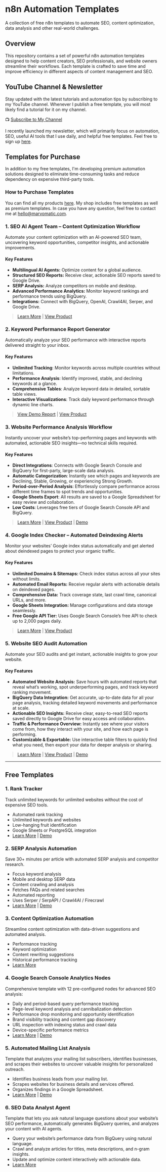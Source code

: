 # n8n Automation Templates

A collection of free n8n templates to automate SEO, content optimization, data analysis and other real-world challenges.

## Overview

This repository contains a set of powerful n8n automation templates designed to help content creators, SEO professionals, and website owners streamline their workflows. Each template is crafted to save time and improve efficiency in different aspects of content management and SEO.

## YouTube Channel & Newsletter

Stay updated with the latest tutorials and automation tips by subscribing to my YouTube channel. Whenever I publish a free template, you will most likely find a tutorial for it on my channel.

📺 [Subscribe to My Channel](https://www.youtube.com/@Marvomatic)

I recently launched my newsletter, which will primarily focus on automation, SEO, useful AI tools that I use daily, and helpful free templates. Feel free to sign up [here](https://marvomatic.com/newsletter/).

##  Templates for Purchase

In addition to my free templates, I'm developing premium automation solutions designed to eliminate time-consuming tasks and reduce dependency on expensive third-party tools. 

###  How to Purchase Templates

You can find all my products [here](https://marvomatic.com/products/). My shop includes free templates as well as premium templates. In case you have any question, feel free to contact me at [hello@marvomatic.com](mailto:hello@marvomatic.com). 

### 1. SEO AI Agent Team – Content Optimization Workflow

Automate your content optimization with an AI-powered SEO team, uncovering keyword opportunities, competitor insights, and actionable improvements.

#### Key Features
- **Multilingual AI Agents:** Optimize content for a global audience.
- **Structured SEO Reports:** Receive clear, actionable SEO reports saved to Google Drive.
- **SERP Analysis:** Analyze competitors on mobile and desktop.
- **Advanced Performance Analytics:** Monitor keyword rankings and performance trends using BigQuery.
- **Integrations:** Connect with BigQuery, OpenAI, Crawl4AI, Serper, and Google Drive.

> [Learn More](./ai-powered-seo-team/readme.md) | [View Product](https://marvomatic.com/products/n8n-seo-ai-agent-team-content-optimization/)

### 2. Keyword Performance Report Generator

Automatically analyze your SEO performance with interactive reports delivered straight to your inbox.

#### Key Features
- **Unlimited Tracking**: Monitor keywords across multiple countries without limitations.
- **Performance Analysis**: Identify improved, stable, and declining keywords at a glance.
- **Comprehensive Tables**: Analyze keyword data in detailed, sortable table views.
- **Interactive Visualizations**: Track daily keyword performance through dynamic line charts.

> [View Demo Report](./tracked-keyword-performance-report-generator/n8n-keyword-rank-tracking-example-report.html) | [View Product](https://marvomatic.com/products/n8n-keyword-rank-tracking-report-automation/)

### 3. Website Performance Analysis Workflow

Instantly uncover your website’s top-performing pages and keywords with automated, actionable SEO insights—no technical skills required.

#### Key Features
- **Direct Integrations**: Connects with Google Search Console and BigQuery for first-party, large-scale data analysis.
- **Automatic Categorization**: Instantly see which pages and keywords are Declining, Stable, Growing, or experiencing Strong Growth.
- **Period-over-Period Analysis**: Effortlessly compare performance across different time frames to spot trends and opportunities.
- **Google Sheets Export**: All results are saved to a Google Spreadsheet for easy review and collaboration.
- **Low Costs**: Leverages free tiers of Google Search Console API and BigQuery.

> [Learn More](./traffic-performance-analysis/readme.md) | [View Product](https://marvomatic.com/products/n8n-website-performance-analysis-workflow/) | [Demo](https://youtu.be/P_6qXBhF8YU?si=luomUphYlhLifu8R)

### 4. Google Index Checker – Automated Deindexing Alerts

Monitor your websites’ Google index status automatically and get alerted about deindexed pages to protect your organic traffic.

#### Key Features
- **Unlimited Domains & Sitemaps:** Check index status across all your sites without limits.
- **Automated Email Reports:** Receive regular alerts with actionable details on deindexed pages.
- **Comprehensive Data:** Track coverage state, last crawl time, canonical URLs, and more.
- **Google Sheets Integration:** Manage configurations and data storage seamlessly.
- **Free Google API Tier:** Uses Google Search Console’s free API to check up to 2,000 pages daily.

> [Learn More](./google-index-checker/readme.md) | [View Product](https://marvomatic.com/products/automated-google-index-checker/)

### 5. Website SEO Audit Automation

Automate your SEO audits and get instant, actionable insights to grow your website.

#### Key Features
- **Automated Website Analysis:** Save hours with automated reports that reveal what’s working, spot underperforming pages, and track keyword ranking movement.
- **BigQuery Data Integration:** Get accurate, up-to-date data for all your page analysis, tracking detailed keyword movements and performance at scale.
- **Actionable SEO Insights:** Receive clear, easy-to-read SEO reports saved directly to Google Drive for easy access and collaboration.
- **Traffic & Performance Overview:** Instantly see where your visitors come from, how they interact with your site, and how each page is performing.
- **Customizable & Exportable:** Use interactive table filters to quickly find what you need, then export your data for deeper analysis or sharing.

> [Learn More](./website-seo-audit/readme.md) | [View Product](https://marvomatic.com/products/automated-website-analysis-report/) | [Demo](https://youtu.be/_FfJLiMNJLw?si=uw7HuAxjJ-AKpPJ8)

---

## Free Templates

### 1. Rank Tracker
Track unlimited keywords for unlimited websites without the cost of expensive SEO tools.
- Automated rank tracking
- Unlimited keywords and websites
- Low-hanging fruit identification
- Google Sheets or PostgreSQL integration
- [Learn More](./keyword-rank-tracker/readme.md) | [Demo](https://youtu.be/_m_nY3vMSVk?si=hojeDjE_GgGJIFAv)


### 2. SERP Analysis Automation
Save 30+ minutes per article with automated SERP analysis and competitor research.
- Focus keyword analysis
- Mobile and desktop SERP data
- Content crawling and analysis
- Fetches FAQs and related searches
- Automated reporting
- Uses Serper / SerpAPI / Crawl4AI / Firecrawl
- [Learn More](./serp-analysis/readme.md) | [Demo](https://youtu.be/DEG9-EZYyUM?si=3h36soUABghPyVZ5)

### 3. Content Optimization Automation
Streamline content optimization with data-driven suggestions and automated analysis.
- Performance tracking
- Keyword optimization
- Content rewriting suggestions
- Historical performance tracking
- [Learn More](./gsc-ai-seo-writer/readme.md)

### 4. Google Search Console Analytics Nodes
Comprehensive template with 12 pre-configured nodes for advanced SEO analysis:
- Daily and period-based query performance tracking
- Page-level keyword analysis and cannibalization detection
- Performance drop monitoring and opportunity identification
- Brand visibility tracking and content gap discovery
- URL inspection with indexing status and crawl data
- Device-specific performance metrics
- [Learn More](./get-google-search-console-data/readme.md) | [Demo](https://youtu.be/UPG87Wxzaf8?si=PEYFwc70RS-LV0dN)

### 5. Automated Mailing List Analysis
Template that analyzes your mailing list subscribers, identifies businesses, and scrapes their websites to uncover valuable insights for personalized outreach.
- Identifies business leads from your mailing list.
- Scrapes websites for business details and services offered.
- Organizes findings in a Google Spreadsheet.
- [Learn More](./mailing-list-analysis/readme.md) | [Demo](https://youtu.be/D67kp5QYRck?si=mYqxEOsdmJKRsLxi)

### 6. SEO Data Analyst Agent
Template that lets you ask natural language questions about your website’s SEO performance, automatically generates BigQuery queries, and analyzes your content with AI agents.  
- Query your website’s performance data from BigQuery using natural language.
- Crawl and analyze articles for titles, meta descriptions, and n-gram insights.
- Update and optimize content interactively with actionable data.
- [Learn More](./seo-data-analyst/readme.md)
